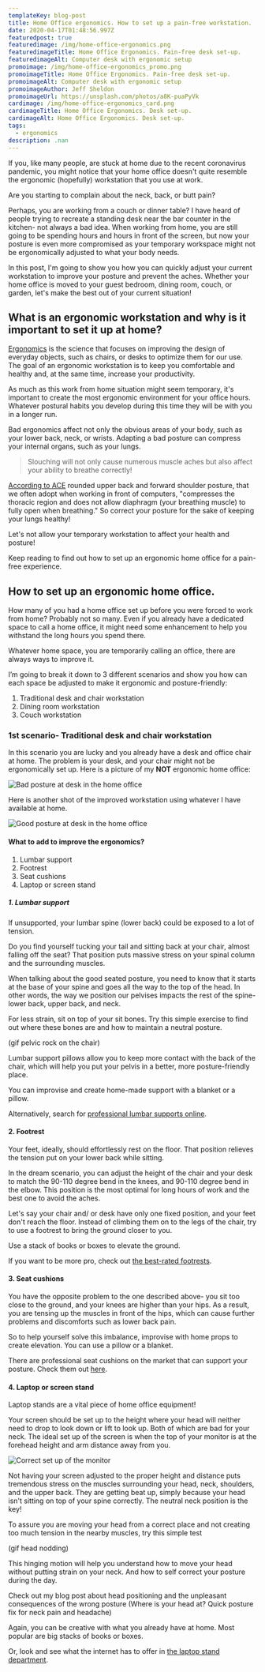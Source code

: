 ```yaml
---
templateKey: blog-post
title: Home Office ergonomics. How to set up a pain-free workstation.
date: 2020-04-17T01:48:56.997Z
featuredpost: true
featuredimage: /img/home-office-ergonomics.png
featuredimageTitle: Home Office Ergonomics. Pain-free desk set-up.
featuredimageAlt: Computer desk with ergonomic setup
promoimage: /img/home-office-ergonomics_promo.png
promoimageTitle: Home Office Ergonomics. Pain-free desk set-up.
promoimageAlt: Computer desk with ergonomic setup
promoimageAuthor: Jeff Sheldon
promoimageUrl: https://unsplash.com/photos/a8K-puaPyVk
cardimage: /img/home-office-ergonomics_card.png
cardimageTitle: Home Office Ergonomics. Desk set-up.
cardimageAlt: Home Office Ergonomics. Desk set-up.
tags:
  - ergonomics
description: .nan
---
```

If you, like many people, are stuck at home due to the recent coronavirus pandemic, you might notice that your home office doesn't quite resemble the ergonomic (hopefully) workstation that you use at work. 

Are you starting to complain about the neck, back, or butt pain?

Perhaps, you are working from a couch or dinner table? I have heard of people trying to recreate a standing desk near the bar counter in the kitchen- not always a bad idea. When working from home, you are still going to be spending hours and hours in front of the screen, but now your posture is even more compromised as your temporary workspace might not be ergonomically adjusted to what your body needs.

In this post, I'm going to show you how you can quickly adjust your current workstation to improve your posture and prevent the aches. Whether your home office is moved to your guest bedroom, dining room, couch, or garden, let's make the best out of your current situation!

## What is an ergonomic workstation and why is it important to set it up at home?

[Ergonomics](https://whatis.techtarget.com/definition/ergonomics) is the science that focuses on improving the design of everyday objects, such as chairs, or desks to optimize them for our use. The goal of an ergonomic workstation is to keep you comfortable and healthy and, at the same time, increase your productivity.

As much as this work from home situation might seem temporary, it's important to create the most ergonomic environment for your office hours. Whatever postural habits you develop during this time they will be with you in a longer run.

Bad ergonomics affect not only the obvious areas of your body, such as your lower back, neck, or wrists. Adapting a bad posture can compress your internal organs, such as your lungs.

> Slouching will not only cause numerous muscle aches but also affect your ability to breathe correctly!

[According to ACE](https://www.acefitness.org/education-and-resources/lifestyle/blog/5716/how-posture-affects-breathing/) rounded upper back and forward shoulder posture, that we often adopt when working in front of computers, "compresses the thoracic region and does not allow diaphragm (your breathing muscle) to fully open when breathing." So correct your posture for the sake of keeping your lungs healthy!

Let's not allow your temporary workstation to affect your health and posture!

Keep reading to find out how to set up an ergonomic home office for a pain-free experience.

## How to set up an ergonomic home office.

How many of you had a home office set up before you were forced to work from home? Probably not so many. Even if you already have a dedicated space to call a home office, it might need some enhancement to help you withstand the long hours you spend there.

Whatever home space, you are temporarily calling an office, there are always ways to improve it.

I’m going to break it down to 3 different scenarios and show you how can each space be adjusted to make it ergonomic and posture-friendly:

1. Traditional desk and chair workstation
2. Dining room workstation
3. Couch workstation

### 1st scenario- Traditional desk and chair workstation

In this scenario you are lucky and you already have a desk and office chair at home. The problem is your desk, and your chair might not be ergonomically set up. Here is a picture of my **NOT** ergonomic home office:

![Bad posture at desk in the home office](/img/bad-posture-home-office.jpg "Bad posture at desk in the home office will cause pain and injuries")

Here is another shot of the improved workstation using whatever I have available at home.

![Good posture at desk in the home office](/img/good-home-office-workstation.jpg "Good posture at desk in the home office will help you get rid of back pain")

#### **What to add to improve the ergonomics?**

1. Lumbar support
2. Footrest
3. Seat cushions
4. Laptop or screen stand

##### 1. Lumbar support

If unsupported, your lumbar spine (lower back) could be exposed to a lot of tension.

Do you find yourself tucking your tail and sitting back at your chair, almost falling off the seat? That position puts massive stress on your spinal column and the surrounding muscles.

When talking about the good seated posture, you need to know that it starts at the base of your spine and goes all the way to the top of the head. In other words, the way we position our pelvises impacts the rest of the spine- lower back, upper back, and neck.

For less strain, sit on top of your sit bones. Try this simple exercise to find out where these bones are and how to maintain a neutral posture.

(gif pelvic rock on the chair)

Lumbar support pillows allow you to keep more contact with the back of the chair, which will help you put your pelvis in a better, more posture-friendly place.

You can improvise and create home-made support with a blanket or a pillow.

Alternatively, search for [professional lumbar supports online](https://www.thebalancesmb.com/best-lumbar-support-pillows-4156985).

#### 2. Footrest

Your feet, ideally, should effortlessly rest on the floor. That position relieves the tension put on your lower back while sitting.

In the dream scenario, you can adjust the height of the chair and your desk to match the 90-110 degree bend in the knees, and 90-110 degree bend in the elbow. This position is the most optimal for long hours of work and the best one to avoid the aches.

Let's say your chair and/ or desk have only one fixed position, and your feet don't reach the floor. Instead of climbing them on to the legs of the chair, try to use a footrest to bring the ground closer to you.

Use a stack of books or boxes to elevate the ground.

If you want to be more pro, check out [the best-rated footrests](https://www.thebalancesmb.com/best-footrests-4171276).

#### 3. Seat cushions

You have the opposite problem to the one described above- you sit too close to the ground, and your knees are higher than your hips. As a result, you are tensing up the muscles in front of the hips, which can cause further problems and discomforts such as lower back pain.

So to help yourself solve this imbalance, improvise with home props to create elevation. You can use a pillow or a blanket.

There are professional seat cushions on the market that can support your posture. Check them out [here](https://www.thebalancesmb.com/best-seat-cushions-4159175).

#### 4. Laptop or screen stand

Laptop stands are a vital piece of home office equipment!

Your screen should be set up to the height where your head will neither need to drop to look down or lift to look up. Both of which are bad for your neck. The ideal set up of the screen is when the top of your monitor is at the forehead height and arm distance away from you.

![Correct set up of the monitor](/img/monitor-correct-distance.jpg "Ideal position of the monitor in the home office")

Not having your screen adjusted to the proper height and distance puts tremendous stress on the muscles surrounding your head, neck, shoulders, and the upper back. They are getting beat up, simply because your head isn't sitting on top of your spine correctly. The neutral neck position is the key!

To assure you are moving your head from a correct place and not creating too much tension in the nearby muscles, try this simple test

(gif head nodding)

This hinging motion will help you understand how to move your head without putting strain on your neck. And how to self correct your posture during the day.

Check out my blog post about head positioning and the unpleasant consequences of the wrong posture (Where is your head at? Quick posture fix for neck pain and headache)

Again, you can be creative with what you already have at home. Most popular are big stacks of books or boxes.

Or, look and see what the internet has to offer in [the laptop stand department](<https://www.gearhungry.com/best-laptop-stand/>).